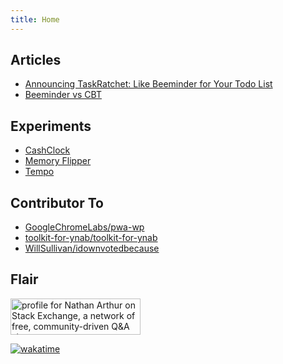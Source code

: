 ```yaml
---
title: Home
---
```


## Articles

- [Announcing TaskRatchet: Like Beeminder for Your Todo List](https://blog.beeminder.com/taskratchet/)
- [Beeminder vs CBT](https://blog.beeminder.com/cbt/)

## Experiments

- [CashClock](http://www.nathanarthur.com/CashClock/)
- [Memory Flipper](http://www.nathanarthur.com/memory-flipper/index.html)
- [Tempo](http://www.nathanarthur.com/Tempo/)

## Contributor To

- [GoogleChromeLabs/pwa-wp](https://github.com/GoogleChromeLabs/pwa-wp)
- [toolkit-for-ynab/toolkit-for-ynab](https://github.com/toolkit-for-ynab/toolkit-for-ynab)
- [WillSullivan/idownvotedbecause](https://github.com/WillSullivan/idownvotedbecause)

## Flair

<a href="https://stackexchange.com/users/901283"><img src="https://stackexchange.com/users/flair/901283.png" width="208" height="58" alt="profile for Nathan Arthur on Stack Exchange, a network of free, community-driven Q&amp;A sites" title="profile for Nathan Arthur on Stack Exchange, a network of free, community-driven Q&amp;A sites"></a>

[![wakatime](https://wakatime.com/badge/user/a89706df-d11e-4f78-9454-c57c2e0f2f21.svg)](https://wakatime.com/@a89706df-d11e-4f78-9454-c57c2e0f2f21)

